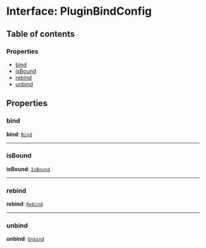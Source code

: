 # Interface: PluginBindConfig

## Table of contents

### Properties

* [bind](/en/auto-docs/free-layout-editor/interfaces/PluginBindConfig.md#bind)
* [isBound](/en/auto-docs/free-layout-editor/interfaces/PluginBindConfig.md#isbound)
* [rebind](/en/auto-docs/free-layout-editor/interfaces/PluginBindConfig.md#rebind)
* [unbind](/en/auto-docs/free-layout-editor/interfaces/PluginBindConfig.md#unbind)

## Properties

### bind

**bind**: [`Bind`](/en/auto-docs/free-layout-editor/types/interfaces.Bind.md)

***

### isBound

**isBound**: [`IsBound`](/en/auto-docs/free-layout-editor/types/interfaces.IsBound.md)

***

### rebind

**rebind**: [`Rebind`](/en/auto-docs/free-layout-editor/types/interfaces.Rebind.md)

***

### unbind

**unbind**: [`Unbind`](/en/auto-docs/free-layout-editor/types/interfaces.Unbind.md)
